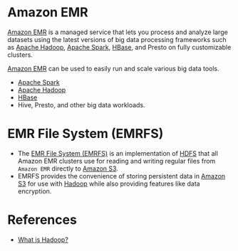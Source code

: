 
# Amazon EMR

[Amazon EMR](https://aws.amazon.com/emr/) is a managed service that lets you process and analyze large datasets using the latest versions of big data processing frameworks such as [Apache Hadoop](../../1_HLDDesignComponents/5_BigDataComponents/BatchProcessing/ApacheHadoop), [Apache Spark](../../1_HLDDesignComponents/5_BigDataComponents/StreamProcessing/ApacheSpark.md), [HBase](../../1_HLDDesignComponents/3_DatabaseComponents/NoSQL-Databases/ApacheHBase.md), and Presto on fully customizable clusters.

[Amazon EMR](https://aws.amazon.com/emr/) can be used to easily run and scale various big data tools.
- [Apache Spark](../../1_HLDDesignComponents/5_BigDataComponents/StreamProcessing/ApacheSpark.md)
- [Apache Hadoop](../../1_HLDDesignComponents/5_BigDataComponents/BatchProcessing/ApacheHadoop) 
- [HBase](../../1_HLDDesignComponents/3_DatabaseComponents/NoSQL-Databases/ApacheHBase.md)
- Hive, Presto, and other big data workloads.

# EMR File System (EMRFS)
- The [EMR File System (EMRFS)](https://docs.aws.amazon.com/emr/latest/ReleaseGuide/emr-fs.html) is an implementation of [HDFS](../../1_HLDDesignComponents/5_BigDataComponents/BatchProcessing/ApacheHadoop/ApacheHDFS.md) that all Amazon EMR clusters use for reading and writing regular files from `Amazon EMR` directly to [Amazon S3](../7_StorageServices/AmazonS3.md). 
- EMRFS provides the convenience of storing persistent data in [Amazon S3](../7_StorageServices/AmazonS3.md) for use with [Hadoop](../../1_HLDDesignComponents/5_BigDataComponents/BatchProcessing/ApacheHadoop) while also providing features like data encryption.

# References
- [What is Hadoop?](https://aws.amazon.com/emr/details/hadoop/what-is-hadoop/)
